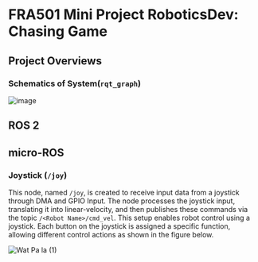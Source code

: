 # FRA501 Mini Project RoboticsDev: Chasing Game

## Project Overviews

### Schematics of System(`rqt_graph`)

![image](https://github.com/user-attachments/assets/62ade031-3cdb-4416-8702-71ae8987aa68)

## ROS 2

## micro-ROS

### Joystick (`/joy`)

This node, named `/joy`, is created to receive input data from a joystick through DMA and GPIO Input. The node processes the joystick input, translating it into linear-velocity, and then publishes these commands via the topic `/<Robot Name>/cmd_vel`. This setup enables robot control using a joystick. Each button on the joystick is assigned a specific function, allowing different control actions as shown in the figure below.

![Wat Pa la (1)](https://github.com/user-attachments/assets/1b135815-f22c-44fa-9ab4-a4f9b301a545)
